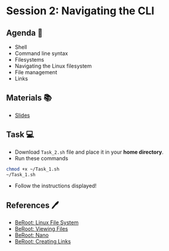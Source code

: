 # Session 2: Navigating the CLI

## Agenda 🚀

- Shell
- Command line syntax
- Filesystems
- Navigating the Linux filesystem
- File management
- Links

## Materials 📚

- [Slides](Session_2.pdf)

## Task 💻

- Download `Task_2.sh` file and place it in your **home directory**.
- Run these commands

```bash
chmod +x ~/Task_1.sh
~/Task_1.sh
```

- Follow the instructions displayed!

## References 🖊️

- [BeRoot: Linux File System](https://github.com/Open-Source-Community/BeRoot/blob/main/CLI%20&%20Linux%20File%20System)
- [BeRoot: Viewing Files](https://github.com/Open-Source-Community/BeRoot/blob/main/Viewing%20Files)
- [BeRoot: Nano](https://github.com/Open-Source-Community/BeRoot/blob/main/Editors/nano)
- [BeRoot: Creating Links](https://github.com/Open-Source-Community/BeRoot/blob/main/Creating%20Links)
